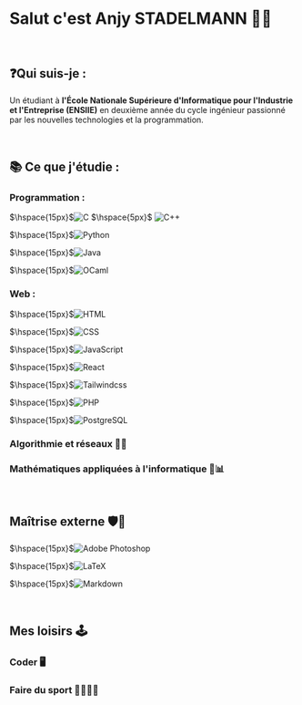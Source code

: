 # Salut c'est Anjy STADELMANN 👋🏼

<br>

## ❓Qui suis-je :
Un étudiant à **l'École Nationale Supérieure d'Informatique pour l'Industrie et l'Entreprise (ENSIIE)** en deuxième année du cycle ingénieur passionné par les nouvelles technologies et la programmation.

<br>

## 📚 Ce que j'étudie :
### Programmation :
$\hspace{15px}$![C](https://img.shields.io/badge/c-%2300599C.svg?style=for-the-badge&logo=c&logoColor=white) $\hspace{5px}$ ![C++](https://img.shields.io/badge/c++-%2300599C.svg?style=for-the-badge&logo=c%2B%2B&logoColor=white)

$\hspace{15px}$![Python](https://img.shields.io/badge/python-3670A0?style=for-the-badge&logo=python&logoColor=ffdd54)

$\hspace{15px}$![Java](https://img.shields.io/badge/java-%23ED8B00.svg?style=for-the-badge&logo=openjdk&logoColor=white)

$\hspace{15px}$![OCaml](https://img.shields.io/badge/OCaml-%23E98407.svg?style=for-the-badge&logo=ocaml&logoColor=white)

### Web :

$\hspace{15px}$![HTML](https://img.shields.io/badge/HTML5-E34F26?style=for-the-badge&logo=html5&logoColor=white)

$\hspace{15px}$![CSS](https://img.shields.io/badge/CSS3-1572B6?style=for-the-badge&logo=css3&logoColor=white)

$\hspace{15px}$![JavaScript](https://img.shields.io/badge/javascript-%23323330.svg?style=for-the-badge&logo=javascript&logoColor=%23F7DF1E)

$\hspace{15px}$![React](https://img.shields.io/badge/React-20232A?style=for-the-badge&logo=react&logoColor=61DAFB)

$\hspace{15px}$![Tailwindcss](https://img.shields.io/badge/Tailwind_CSS-38B2AC?style=for-the-badge&logo=tailwind-css&logoColor=white)

$\hspace{15px}$![PHP](https://img.shields.io/badge/php-%23777BB4.svg?style=for-the-badge&logo=php&logoColor=white)

$\hspace{15px}$![PostgreSQL](https://img.shields.io/badge/PostgreSQL-316192?style=for-the-badge&logo=postgresql&logoColor=white)

### Algorithmie et réseaux 🧮📡
### Mathématiques appliquées à l'informatique 📐📊

<br>

## Maîtrise externe 🛡️📜
$\hspace{15px}$![Adobe Photoshop](https://img.shields.io/badge/adobe%20photoshop-%2331A8FF.svg?style=for-the-badge&logo=adobe%20photoshop&logoColor=white)

$\hspace{15px}$![LaTeX](https://img.shields.io/badge/latex-%23008080.svg?style=for-the-badge&logo=latex&logoColor=white)

$\hspace{15px}$![Markdown](https://img.shields.io/badge/Markdown-000000?style=for-the-badge&logo=markdown&logoColor=white)

<br>

## Mes loisirs 🕹️

### Coder 🖥️

### Faire du sport 🏀🏋🏼‍♂️
